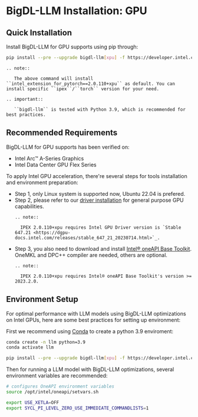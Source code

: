 # BigDL-LLM Installation: GPU

## Quick Installation

Install BigDL-LLM for GPU supports using pip through:

```bash
pip install --pre --upgrade bigdl-llm[xpu] -f https://developer.intel.com/ipex-whl-stable-xpu
```

```eval_rst
.. note::

   The above command will install ``intel_extension_for_pytorch==2.0.110+xpu`` as default. You can install specific ``ipex``/``torch`` version for your need.

.. important::

   ``bigdl-llm`` is tested with Python 3.9, which is recommended for best practices.
```

## Recommended Requirements

BigDL-LLM for GPU supports has been verified on:

* Intel Arc™ A-Series Graphics
* Intel Data Center GPU Flex Series

To apply Intel GPU acceleration, there're several steps for tools installation and environment preparation:

* Step 1, only Linux system is supported now, Ubuntu 22.04 is prefered.
* Step 2, please refer to our [driver installation](https://dgpu-docs.intel.com/driver/installation.html) for general purpose GPU capabilities.
  ```eval_rst
  .. note::

    IPEX 2.0.110+xpu requires Intel GPU Driver version is `Stable 647.21 <https://dgpu-docs.intel.com/releases/stable_647_21_20230714.html>`_.
  ```
* Step 3, you also need to download and install [Intel® oneAPI Base Toolkit](https://www.intel.com/content/www/us/en/developer/tools/oneapi/base-toolkit-download.html). OneMKL and DPC++ compiler are needed, others are optional.
  ```eval_rst
  .. note::

    IPEX 2.0.110+xpu requires Intel® oneAPI Base Toolkit's version >= 2023.2.0.
  ```

## Environment Setup

For optimal performance with LLM models using BigDL-LLM optimizations on Intel GPUs, here are some best practices for setting up environment:

First we recommend using [Conda](https://docs.conda.io/en/latest/miniconda.html) to create a python 3.9 enviroment:

```bash
conda create -n llm python=3.9
conda activate llm

pip install --pre --upgrade bigdl-llm[xpu] -f https://developer.intel.com/ipex-whl-stable-xpu # install bigdl-llm for GPU
```

Then for running a LLM model with BigDL-LLM optimizations, several environment variables are recommended:

```bash
# configures OneAPI environment variables
source /opt/intel/oneapi/setvars.sh

export USE_XETLA=OFF
export SYCL_PI_LEVEL_ZERO_USE_IMMEDIATE_COMMANDLISTS=1
```